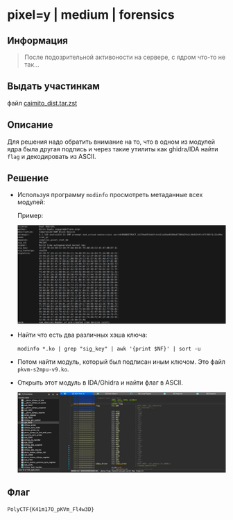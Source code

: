 # pixel=y | medium | forensics

## Информация
> После подозрительной активоности на сервере, с ядром что-то не так...

## Выдать участинкам
файл [caimito_dist.tar.zst](public/caimito_dist.tar.zst)

## Описание
Для решения надо обратить внимание на то, что в одном из модулей ядра была другая подпись и через такие утилиты как ghidra/IDA найти `flag` и декодировать из ASCII.

## Решение
 - Используя программу `modinfo` просмотреть метаданные всех модулей:

    Пример:

    ![modinfo.png](solve/modinfo.png)

 - Найти что есть два различных хэша ключа:

    `modinfo *.ko | grep "sig_key" | awk '{print $NF}' | sort -u`

 - Потом найти модуль, который был подписан иным ключом. Это файл `pkvm-s2mpu-v9.ko`.
 - Открыть этот модуль в IDA/Ghidra и найти флаг в ASCII.

    ![ida.jpg](solve/ida.jpg)

## Флаг
`PolyCTF{K41m17O_pKVm_Fl4w3D}`